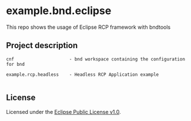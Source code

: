 # example.bnd.eclipse

This repo shows the usage of Eclipse RCP framework with bndtools

## Project description

```
cnf 					- bnd workspace containing the configuration for bnd
	
example.rcp.headless 	- Headless RCP Application example
	

```

## License
Licensed under the [Eclipse Public License v1.0](http://www.eclipse.org/legal/epl-v10.html).

